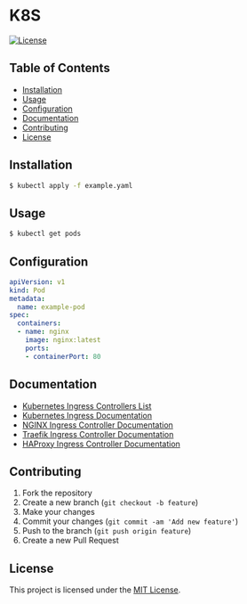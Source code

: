 # K8S

[![License](https://img.shields.io/badge/license-MIT-blue.svg)](LICENSE)


## Table of Contents
- [Installation](#installation)
- [Usage](#usage)
- [Configuration](#configuration)
- [Documentation](#documentation)
- [Contributing](#contributing)
- [License](#license)

## Installation


```bash
$ kubectl apply -f example.yaml
```

## Usage



```bash
$ kubectl get pods
```

## Configuration



```yaml
apiVersion: v1
kind: Pod
metadata:
  name: example-pod
spec:
  containers:
  - name: nginx
    image: nginx:latest
    ports:
    - containerPort: 80
```

## Documentation


- [Kubernetes Ingress Controllers List](https://docs.google.com/spreadsheets/d/191WWNpjJ2za6-nbG4ZoUMXMpUK8KlCIosvQB0f-oq3k/edit?pli=1#gid=907731238)
- [Kubernetes Ingress Documentation](https://kubernetes.io/docs/concepts/services-networking/ingress/)
- [NGINX Ingress Controller Documentation](https://kubernetes.github.io/ingress-nginx/)
- [Traefik Ingress Controller Documentation](https://doc.traefik.io/traefik/providers/kubernetes-ingress/)
- [HAProxy Ingress Controller Documentation](https://haproxy-ingress.github.io/)

## Contributing


1. Fork the repository
2. Create a new branch (`git checkout -b feature`)
3. Make your changes
4. Commit your changes (`git commit -am 'Add new feature'`)
5. Push to the branch (`git push origin feature`)
6. Create a new Pull Request

## License


This project is licensed under the [MIT License](LICENSE).
